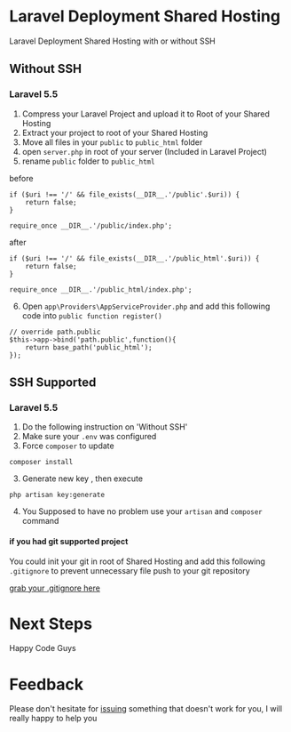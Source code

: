# Laravel Deployment Shared Hosting
Laravel Deployment Shared Hosting with or without SSH

## Without SSH
### Laravel 5.5

1. Compress your Laravel Project and upload it to Root of your Shared Hosting
2. Extract your project to root of your Shared Hosting
3. Move all files in your `public` to `public_html` folder
4. open `server.php` in root of your server (Included in Laravel Project)
5. rename `public` folder to `public_html`

before
```
if ($uri !== '/' && file_exists(__DIR__.'/public'.$uri)) {
    return false;
}

require_once __DIR__.'/public/index.php';
```
after 
```
if ($uri !== '/' && file_exists(__DIR__.'/public_html'.$uri)) {
    return false;
}

require_once __DIR__.'/public_html/index.php';
```

6. Open `app\Providers\AppServiceProvider.php` and add this following code into `public function register()`

```
// override path.public
$this->app->bind('path.public',function(){
    return base_path('public_html');
});
```

## SSH Supported
### Laravel 5.5

1. Do the following instruction on 'Without SSH'
2. Make sure your `.env` was configured
3. Force `composer` to update
```
composer install
```
3. Generate new key , then execute 
```
php artisan key:generate
```
4. You Supposed to have no problem use your `artisan` and `composer` command

#### if you had git supported project 
You could init your git in root of Shared Hosting and add this following `.gitignore` to prevent unnecessary file push to your git repository

[grab your .gitignore here](https://github.com/wendyliga/laravel-deployment-shared-hosting/blob/master/gitignore_ssh.md)

# Next Steps
Happy Code Guys

# Feedback
Please don't hesitate for [issuing](https://github.com/wendyliga/laravel-deployment-shared-hosting/issues) something that doesn't work for you, I will really happy to help you
